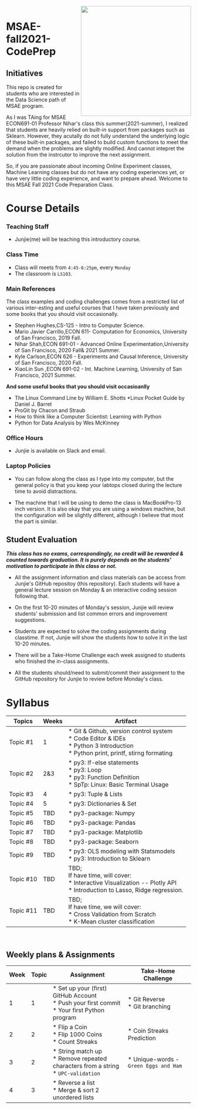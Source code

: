 <img align="right" src="https://media1.giphy.com/media/LMt9638dO8dftAjtco/200.gif" width="300">

# MSAE-fall2021-CodePrep

## Initiatives
This repo is created for students who are interested in the Data Science path of MSAE program. 

As I was TAing for MSAE ECON691-01 Professor Nihar's class this summer(2021-summer), I realized that students are heavily relied on built-in support from packages such as Sklearn. However, they acutally do not fully understand the underlying logic of these built-in packages, and failed to build custom functions to meet the demand when the problems are slightly modified. And cannot intepret the solution from the instrcutor to improve the next assignment. 

So, if you are passionate about incoming Online Experiment classes, Machine Learning classes but do not have any coding experiences yet, or have very little coding experience, and want to prepare ahead. Welcome to this MSAE Fall 2021 Code Preparation Class.

# Course Details

### Teaching Staff
* Junjie(me) will be teaching this introductory course.

### Class Time
* Class will meets from `4:45-6:25pm`, every `Monday`
* The classroom is `LS103`.


### Main References

The class examples and coding challenges comes from a restricted list of various inter-esting and useful courses that I have taken previously and some books that you should visit occasionally.
* Stephen Hughes,CS-125 - Intro to Computer Science.
* Mario Javier Carrillo,ECON 611- Computation for Economics, University of San Francisco, 2019 Fall.
* Nihar Shah,ECON 691-01 - Advanced Online Experimentation,University of San Francisco, 2020 Fall& 2021 Summer.
* Kyle Carlson,ECON 626 - Experiments and Causal Inference, University of San Francisco, 2020 Fall.
* XiaoLin Sun ,ECON 691-02 - Int. Machine Learning, University of San Francisco, 2021 Summer.

**And some useful books that you should visit occasioanlly**
* The Linux Command Line by William E. Shotts
*Linux Pocket Guide by Daniel J. Barret
* ProGit by Chacon and Straub
* How to think like a Computer Scientist:  Learning with Python
* Python for Data Analysis by Wes McKinney


### Office Hours
* Junjie is available on Slack and email.


### Laptop Policies
* You can follow along the class as I type into my computer, but the general policy is that you keep your labtops closed during the lecture time to avoid distractions. 

* The machine that I will be using to demo the class is MacBookPro-13 inch version. It is also okay that you are using a windows machine, but the configuration will be slightly different, although I believe that most the part is similar. 



## Student Evaluation

***This class has no exams, correspondingly, no credit will be rewarded & counted towards graduation. It is purely depends on the students' motivation to participate in this class or not.***  

* All the assignment information and class materials can be access from Junjie's GitHub repositoy (this repository). Each students will have a general lecture session on Monday & an interactive coding session following that.

* On the first 10-20 minutes of Monday's session, Junjie will review students' submission and list common errors and improvement suggestions. 

* Students are expected to solve the coding assignments during classtime. If not, Junjie will show the students how to solve it in the last 10-20 minutes.  

* There will be a Take-Home Challenge each week assigned to students who finished the in-class assignments. 

* All the students should/need to submit/commit their assignment to the GitHub repository for Junjie to review before Monday's class. 

# Syllabus

| Topics    | Weeks | Artifact                                                                                                                              |
|-----------|-------|---------------------------------------------------------------------------------------------------------------------------------------|
| Topic #1  | 1  | * Git & Github, version control system<br>* Code Editor & IDEs<br>* Python 3 Introduction<br>* Python print, printf, stirng formating |
| Topic #2  | 2&3   | * py3: If-else statements<br>* py3: Loop<br>* py3: Function Definition<br>* SpTp: Linux: Basic Terminal Usage                         |
| Topic #3  | 4   | * py3: Tuple & Lists                                                                                                                  |
| Topic #4  | 5   | * py3: Dictionaries & Set                                                                                                             |
| Topic #5  | TBD   | * py3-package: Numpy                                                                                                                  |
| Topic #6  | TBD   | * py3-package: Pandas                                                                                                                 |
| Topic #7  | TBD   | * py3-package: Matplotlib                                                                                                             |
| Topic #8  | TBD   | * py3-package: Seaborn                                                                                                                |
| Topic #9  | TBD   | * py3: OLS modeling with Statsmodels<br>* py3: Introduction to Sklearn                                                                |
| Topic #10 | TBD   | TBD; <br>If have time, will cover:<br>* Interactive Visualization -- Plotly API<br>* Introduction to Lasso, Ridge regression.         |
| Topic #11 | TBD   | TBD;<br>If have time, we will cover: <br>* Cross Validation from Scratch<br>* K-Mean cluster classification                           |

<br>

## Weekly plans  \& Assignments

| Week | Topic | Assignment                                                                                      | Take-Home Challenge                   |
|------|-------|-------------------------------------------------------------------------------------------------|---------------------------------------|
| 1    | 1     | * Set up your (first) GitHub Account<br>* Push your first commit<br>* Your first Python program | * Git Reverse<br>* Git branching      |
| 2    | 2     | * Flip a Coin<br>* Flip 1000 Coins<br>* Count Streaks                                           | * Coin Streaks Prediction                  |
| 3    | 2     | * String match up<br>* Remove repeated characters from a string<br>* `UPC-validation`           | * Unique-words - `Green Eggs and Ham` |
| 4    | 3     | * Reverse a list<br>* Merge & sort 2 unordered lists                                            |                                       |






